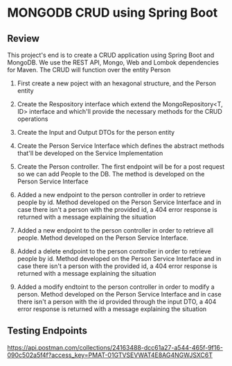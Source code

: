 # MONGODB CRUD using Spring Boot 


## Review
  This project's end is to create a CRUD application using Spring Boot and MongoDB. We use the REST API, Mongo, Web and Lombok dependencies for Maven. 
  The CRUD will function over the entity Person
  
  1. First create a new poject with an hexagonal structure, and the Person entity 
  
  2. Create the Respository interface which extend the MongoRepository<T, ID> interface and which'll provide the necessary methods for the CRUD operations

  3. Create the Input and Output DTOs for the person entity

  4. Create the Person Service Interface which defines the abstract methods that'll be developed on the Service Implementation
  
  5. Create the Person controller. The first endpoint will be for a post request so we can add People to the DB. The method is developed on the Person Service Interface
  
  6. Added a new endpoint to the person controller in order to retrieve people by id. Method developed on the Person Service Interface and in case there isn't a person with the provided id, a 404 error response is returned with a message explaining the situation

  7. Added a new endpoint to the person controller in order to retrieve all people. Method developed on the Person Service Interface. 

 8. Added a delete endpoint to the person controller in order to retrieve people by id. Method developed on the Person Service Interface and in case there isn't a person with the provided id, a 404 error response is returned with a message explaining the situation 

9. Added a modify endtoint to the person controller in order to modify a person. Method developed on the Person Service Interface and in case there isn't a person with the id provided through the input DTO, a 404 error response is returned with a message explaining the situation 
  
  
  
## Testing Endpoints 

https://api.postman.com/collections/24163488-dcc61a27-a544-465f-9f16-090c502a5f4f?access_key=PMAT-01GTVSEVWAT4E8AG4NGWJSXC6T

